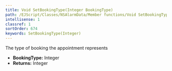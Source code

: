 ```yaml
---
title: Void SetBookingType(Integer BookingType)
path: /EJScript/Classes/NSAlarmData/Member functions/Void SetBookingType(Integer p_0)
intellisense: 1
classref: 1
sortOrder: 674
keywords: SetBookingType(Integer)
---
```



The type of booking the appointment represents



* **BookingType:** Integer
* **Returns:** Integer


